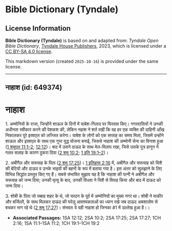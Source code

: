 # Bible Dictionary (Tyndale)

## License Information

**Bible Dictionary (Tyndale)** is based on and adapted from: _Tyndale Open Bible Dictionary_, [Tyndale House Publishers](https://tyndaleopenresources.com/), 2023, which is licensed under a [CC BY-SA 4.0 license](https://creativecommons.org/licenses/by-sa/4.0/legalcode.en).

This markdown version (created `2025-10-16`) is provided under the same license.



--------------------------------

## नाहाश (id: 649374)

नाहाश
=====

1\. अम्मोनियों के राजा, जिन्होंने शाऊल के दिनों में याबेश\-गिलाद पर घिरयाव किए। नगरवासियों ने उनकी अधीनता स्वीकार करने की पेशकश की, लेकिन नहाश ने शर्त रखी कि वह हर एक व्यक्ति की दाहिनी आँख निकालकर पूरे इस्राएल को लज्जित करेगा। याबेश के लोगों को एक सप्ताह का समय मिला, जिसमें उन्होंने शाऊल और इस्राएल के साथ एक गुप्त युद्ध योजना बनाई, जिससे नाहाश की अम्मोनी सेना का विनाश हुआ ([1 शमूएल 11:1–2](https://ref.ly/1Sam11:1-1Sam11:2); [12:12](https://ref.ly/1Sam12:12))। बाद में उसने दाऊद के साथ मेल\-मिलाप रखा, जिसे उसके पुत्र हानून ने गलत सलाह के कारण ठुकरा दिया ([2 शमू 10:2](https://ref.ly/2Sam10:2); [1 इति 19:1–2](https://ref.ly/1Chr19:1-1Chr19:2))।

2\. अबीगैल और सरूयाह के पिता ([2 शमू 17:25](https://ref.ly/2Sam17:25))। [1 इतिहास 2:16](https://ref.ly/1Chr2:16) में, अबीगैल और सरूयाह को यिशै की बेटियों और दाऊद व उनके भाइयों की बहनों के रूप में बताया गया है। इस अंतर को सुलझाने के लिए विभिन्न सिद्धांत प्रस्तुत किए गए हैं। सबसे संभावित सुझाव यह है कि नाहाश की पत्नी ने अबीगैल और सरूयाह को जन्म दिया; उनकी मृत्यु के बाद, उनकी विधवा ने यिशै से विवाह किया और बाद में दाऊद को जन्म दिया।

3\. शोबी के पिता जो रब्बाह शहर के थे, जो यरदन के पूर्व में अम्मोनियों का मुख्य नगर था। शोबी ने माकीर और बर्जिल्लै, के साथ मिलकर दाऊद की घरेलू आवश्यकताओं का ध्यान रखे जब दाऊद अबशालोम से बचकर भाग रहे थे ([2 शमू 17:27](https://ref.ly/2Sam17:27))। संभवतः वे वही नाहाश हो जिनका \#1 में उल्लेख हुआ है।।

* **Associated Passages:** 1SA 12:12; 2SA 10:2; 2SA 17:25; 2SA 17:27; 1CH 2:16; 1SA 11:1–1SA 11:2; 1CH 19:1–1CH 19:2

